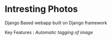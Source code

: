 # Intresting Photos
Django Based webapp built on Django framework

Key Features :  *Automatic tagging of image*
